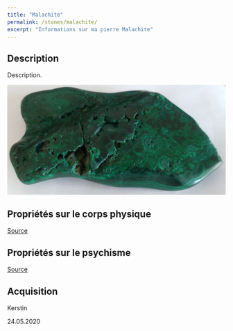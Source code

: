 ```yaml
---
title: "Malachite"
permalink: /stones/malachite/
excerpt: "Informations sur ma pierre Malachite"
---
```


## Description
Description.

![Malachite](/images/stones/Malachite_Kerstin_20200524.jpg "Malachite")

## Propriétés sur le corps physique


[Source](https://)


## Propriétés sur le psychisme


[Source](https://)

## Acquisition
Kerstin

24.05.2020
